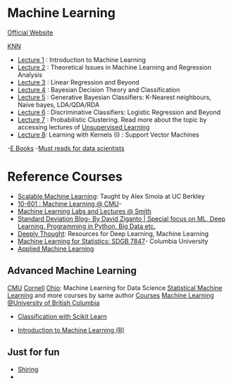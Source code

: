 # Machine Learning
[Official Website](https://www.fib.upc.edu/en/studies/masters/master-innovation-and-research-informatics/curriculum/syllabus/ML-MIRI)

[KNN](https://kevinzakka.github.io/2016/07/13/k-nearest-neighbor/#more-on-k)

- [Lecture 1](https://github.com/ankitbit/Machine-Learning/tree/master/Lecture%20Notes/1.%20Introduction%20to%20Machine%20Learning) : Introduction to Machine Learning
- [Lecture 2](https://github.com/ankitbit/Machine-Learning/tree/master/Lecture%20Notes/2.%20Theoretical%20Issues%20and%20Regression%20Analysis) : Theoretical Issues in Machine Learning and Regression Analysis
- [Lecture 3](https://github.com/ankitbit/Machine-Learning/tree/master/Lecture%20Notes/3.%20Linear%20Regression%20and%20Beyond) : Linear Regression and Beyond
- [Lecture 4](https://github.com/ankitbit/Machine-Learning/tree/master/Lecture%20Notes/4.%20Bayesian%20Decision%20Theory%20and%20Classification) : Bayesian Decision Theory and Classification 
- [Lecture 5](https://github.com/ankitbit/Machine-Learning/tree/master/Lecture%20Notes/5.%20Generative%20Bayesian%20Classifiers) : Generative Bayesian Classifiers: K-Nearest neighbours, Naive bayes, LDA/QDA/RDA 
- [Lecture 6](https://github.com/ankitbit/Machine-Learning/tree/master/Lecture%20Notes/6.%20Discriminative%20Classifiers-%20Logistic%20Regression%20and%20Beyond) : Discriminative Classifiers: Logistic Regression and Beyond
- [Lecture 7](https://github.com/ankitbit/Machine-Learning/tree/master/Lecture%20Notes/7.%20Clustering%20Algorithms) : Probabilistic Clustering. Read more about the topic by accessing lectures of [Unsupervised Learning](http://mlg.eng.cam.ac.uk/zoubin/course05/index.html)
- [Lecture 8](https://github.com/ankitbit/Machine-Learning/tree/master/Lecture%20Notes/8.%20Learning%20with%20Kernels%20-%20SVM): Learning with Kernels (I) : Support Vector Machines


-[E Books](https://advanceddataanalytics.net/ebooks/)
-[Must reads for data scientists](https://www.quora.com/What-are-the-best-blogs-for-data-scientists-to-read-particularly-with-respect-to-R)

# Reference Courses
* [Scalable Machine Learning](http://alex.smola.org/teaching/berkeley2012/): Taught by Alex Smola at UC Berkley
* [10-601 : Machine Learning @ CMU](http://www.cs.cmu.edu/afs/cs/academic/class/10601-f10/index.html)- 
* [Machine Learning Labs and Lectures @ Smith](http://www.science.smith.edu/~jcrouser/SDS293/)
* [Standard Deviation Blog- By David Ziganto | Special focus on ML, Deep Learning, Programming in Python, Big Data etc. ](https://dziganto.github.io/)
* [Deeply Thought](https://wrosinski.github.io/resources/): Resources for Deep Learning, Machine Learning
* [Machine Learning for Statistics: SDGB 7847](http://www.cs.columbia.edu/~amoretti/7847s17.html)- Columbia University 
* [Applied Machine Learning](http://www.cs.columbia.edu/~amueller/comsw4995s19/schedule/)

## Advanced Machine Learning
[CMU](https://www.cs.cmu.edu/~epxing/Class/10715/lecture.html)
[Cornell](http://www.cs.cornell.edu/courses/cs6787/2017fa/)
[Ohio](http://ace.cs.ohio.edu/~razvan/courses/mlds18/index.html): Machine Learning for Data Science
[Statistical Machine Learning](http://www.stats.ox.ac.uk/~teh/smldm.html) and more courses by same author [Courses](http://www.stats.ox.ac.uk/~teh/courses.html)
[Machine Learning @University of British Columbia](https://ml.ubc.ca/mlrg/)


- [Classification with Scikit Learn](http://ataspinar.com/2017/05/26/classification-with-scikit-learn/)

- [Introduction to Machine Learning (R)](https://lgatto.github.io/IntroMachineLearningWithR/index.html)

## Just for fun
- [Shiring](https://shiring.github.io/categories.html#machine_learning-ref)
- [](https://ml.ubc.ca/mlrg/)
